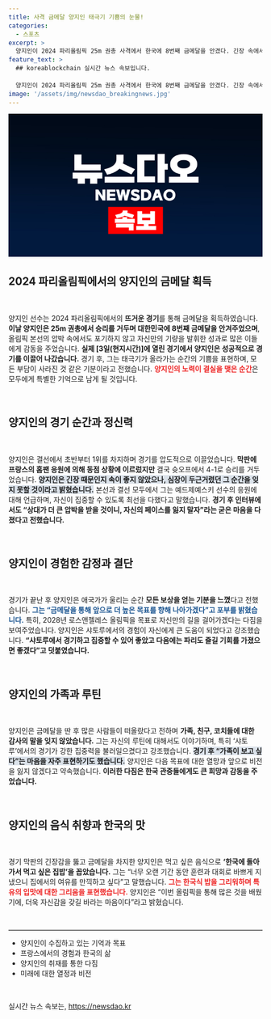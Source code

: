 ```yaml
---
title: 사격 금메달 양지인 태극기 기쁨의 눈물!
categories:
  - 스포츠
excerpt: >
  양지인이 2024 파리올림픽 25m 권총 사격에서 한국에 8번째 금메달을 안겼다. 긴장 속에서 맞붙은 접전 끝에 금메달을 차지한 그는 태극기가 올라가는 순간 느낀 감동과 앞으로의 도전을 다짐하며 웃음을 보였다.
feature_text: >
  ## koreablockchain 실시간 뉴스 속보입니다.

  양지인이 2024 파리올림픽 25m 권총 사격에서 한국에 8번째 금메달을 안겼다. 긴장 속에서 맞붙은 접전 끝에 금메달을 차지한 그는 태극기가 올라가는 순간 느낀 감동과 앞으로의 도전을 다짐하며 웃음을 보였다.
image: '/assets/img/newsdao_breakingnews.jpg'
---
```


<p><img src="/assets/img/newsdao_breakingnews.jpg" alt="koreablockchain 속보" /></p>

<h2 data-ke-size="size26">2024 파리올림픽에서의 양지인의 금메달 획득</h2>

<p data-ke-size="size16">&nbsp;</p>

<p>양지인 선수는 2024 파리올림픽에서의 <b>뜨거운 경기</b>를 통해 금메달을 획득하였습니다. <strong>이날 양지인은 25m 권총에서 승리를 거두며 대한민국에 8번째 금메달을 안겨주었으며</strong>, 올림픽 본선의 압박 속에서도 포기하지 않고 자신만의 기량을 발휘한 성과로 많은 이들에게 감동을 주었습니다. <strong>실제 [3일(현지시간)]에 열린 경기에서 양지인은 성공적으로 경기를 이끌어 나갔습니다.</strong> 경기 후, 그는 태극기가 올라가는 순간의 기쁨을 표현하며, 모든 부담이 사라진 것 같은 기분이라고 전했습니다. <b><span style="color: #ee2323;">양지인의 노력이 결실을 맺은 순간</span></b>은 모두에게 특별한 기억으로 남게 될 것입니다.</p>

<p data-ke-size="size16">&nbsp;</p>

<h2 data-ke-size="size26">양지인의 경기 순간과 정신력</h2>

<p data-ke-size="size16">&nbsp;</p>

<p>양지인은 결선에서 초반부터 1위를 차지하며 경기를 압도적으로 이끌었습니다. <strong>막판에 프랑스의 홈팬 응원에 의해 동점 상황에 이르렀지만</strong> 결국 슛오프에서 4-1로 승리를 거두었습니다. <b><span style="background-color: #21538527;">양지인은 긴장 때문인지 속이 좋지 않았으나, 심장이 두근거렸던 그 순간을 잊지 못할 것이라고 밝혔습니다.</span></b> 본선과 결선 모두에서 그는 예드제예스키 선수의 응원에 대해 언급하며, 자신이 집중할 수 있도록 최선을 다했다고 말했습니다. <strong>경기 후 인터뷰에서도 “상대가 더 큰 압박을 받을 것이니, 자신의 페이스를 잃지 말자”라는 굳은 마음을 다졌다고 전했습니다.</strong></p>

<p data-ke-size="size16">&nbsp;</p>

<h2 data-ke-size="size26">양지인이 경험한 감정과 결단</h2>

<p data-ke-size="size16">&nbsp;</p>

<p>경기가 끝난 후 양지인은 애국가가 울리는 순간 <strong>모든 보상을 얻는 기분을 느꼈</strong>다고 전했습니다. <b><span style="color: #1a5490;">그는 “금메달을 통해 앞으로 더 높은 목표를 향해 나아가겠다”고 포부를 밝혔습니다.</span></b> 특히, 2028년 로스앤젤레스 올림픽을 목표로 자신만의 길을 걸어가겠다는 다짐을 보여주었습니다. 양지인은 샤토루에서의 경험이 자신에게 큰 도움이 되었다고 강조했습니다. <strong>“샤토루에서 경기하고 집중할 수 있어 좋았고 다음에는 파리도 즐길 기회를 가졌으면 좋겠다”고 덧붙였습니다.</strong></p>

<p data-ke-size="size16">&nbsp;</p>

<h2 data-ke-size="size26">양지인의 가족과 루틴</h2>

<p data-ke-size="size16">&nbsp;</p>

<p>양지인은 금메달을 딴 후 많은 사람들이 떠올랐다고 전하며 <strong>가족, 친구, 코치들에 대한 감사의 말을 잊지 않았습니다.</strong> 그는 자신의 루틴에 대해서도 이야기하며, 특히 ‘샤토루’에서의 경기가 강한 집중력을 불러일으켰다고 강조했습니다. <b><span style="background-color: #21538527;">경기 후 “가족이 보고 싶다”는 마음을 자주 표현하기도 했습니다.</span></b> 양지인은 다음 목표에 대한 열망과 앞으로 비전을 잃지 않겠다고 약속했습니다. <strong>이러한 다짐은 한국 관중들에게도 큰 희망과 감동을 주었습니다.</strong></p>

<p data-ke-size="size16">&nbsp;</p>

<h2 data-ke-size="size26">양지인의 음식 취향과 한국의 맛</h2>

<p data-ke-size="size16">&nbsp;</p>

<p>경기 막판의 긴장감을 뚫고 금메달을 차지한 양지인은 먹고 싶은 음식으로 <strong>‘한국에 돌아가서 먹고 싶은 집밥’을 꼽았습니다.</strong> 그는 “너무 오랜 기간 동안 훈련과 대회로 바쁘게 지냈으니 집에서의 여유를 만끽하고 싶다”고 말했습니다. <b><span style="color: #ee2323;">그는 한국식 밥을 그리워하며 특유의 입맛에 대한 그리움을 표현했습니다.</span></b> 양지인은 “이번 올림픽을 통해 많은 것을 배웠기에, 더욱 자신감을 갖길 바라는 마음이다”라고 밝혔습니다. </p>

<p data-ke-size="size16">&nbsp;</p>

<hr style="height: 1px; border: 0; border-top: 1px solid #ccc;"/>

<ul>
    <li>양지인이 수집하고 있는 기억과 목표</li>
    <li>프랑스에서의 경험과 한국의 삶</li>
    <li>양지인의 취재를 통한 다짐</li>
    <li>미래에 대한 열정과 비전</li>
</ul>

<p data-ke-size="size16">&nbsp;</p>
실시간 뉴스 속보는, <a href="https://newsdao.kr" rel="dofollow">https://newsdao.kr</a>



